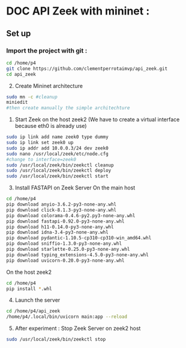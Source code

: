 # DOC API Zeek with mininet : 
## Set up 
### Import the project with git : 
```bash 
cd /home/p4
git clone https://github.com/clementperrotaimvp/api_zeek.git
cd api_zeek
```


2. Create Mininet architecture
```bash
sudo mn -c #cleanup 
miniedit
#then create manually the simple architechture
```


1. Start Zeek on the host zeek2 (We have to create a virtual interface because eth0 is already use)
```bash
sudo ip link add name zeek0 type dummy
sudo ip link set zeek0 up
sudo ip addr add 10.0.0.3/24 dev zeek0
sudo nano /usr/local/zeek/etc/node.cfg
#change to interface=zeek0
sudo /usr/local/zeek/bin/zeekctl cleanup
sudo /usr/local/zeek/bin/zeekctl deploy
sudo /usr/local/zeek/bin/zeekctl start
```

3. Install FASTAPI on Zeek Server
On the main host 
```bash 
cd /home/p4 
pip download anyio-3.6.2-py3-none-any.whl
pip download click-8.1.3-py3-none-any.whl
pip download colorama-0.4.6-py2.py3-none-any.whl
pip download fastapi-0.92.0-py3-none-any.whl
pip download h11-0.14.0-py3-none-any.whl
pip download idna-3.4-py3-none-any.whl
pip download pydantic-1.10.5-cp310-cp310-win_amd64.whl
pip download sniffio-1.3.0-py3-none-any.whl
pip download starlette-0.25.0-py3-none-any.whl
pip download typing_extensions-4.5.0-py3-none-any.whl
pip download uvicorn-0.20.0-py3-none-any.whl
```
On the host zeek2 
```bash
cd /home/p4
pip install *.whl
```

4. Launch the server
```bash
cd /home/p4/api_zeek
/home/p4/.local/bin/uvicorn main:app --reload
```


5. After experiment : Stop Zeek Server on zeek2 host

```bash
sudo /usr/local/zeek/bin/zeekctl stop
```

